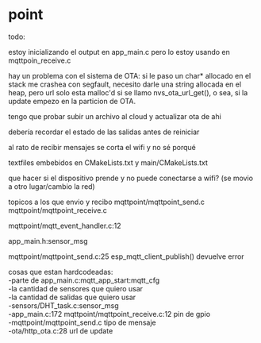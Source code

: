 # point

todo:

estoy inicializando el output en app_main.c pero lo estoy usando en mqttpoin_receive.c

hay un problema con el sistema de OTA: si le paso un char* allocado en el stack me crashea con segfault, necesito darle una string allocada en el heap, pero url solo esta malloc'd si se llamo nvs_ota_url_get(), o sea, si la update empezo en la particion de OTA.

tengo que probar subir un archivo al cloud y actualizar ota de ahi

debería recordar el estado de las salidas antes de reiniciar

al rato de recibir mensajes se corta el wifi y no sé porqué

textfiles embebidos en CMakeLists.txt y main/CMakeLists.txt

que hacer si el dispositivo prende y no puede conectarse a wifi? (se movio a otro lugar/cambio la red)

topicos a los que envio y recibo mqttpoint/mqttpoint_send.c mqttpoint/mqttpoint_receive.c

mqttpoint/mqtt_event_handler.c:12

app_main.h:sensor_msg

mqttpoint/mqttpoint_send.c:25 esp_mqtt_client_publish() devuelve error

cosas que estan hardcodeadas:
<br>  -parte de app_main.c:mqtt_app_start:mqtt_cfg
<br>  -la cantidad de sensores que quiero usar
<br>  -la cantidad de salidas que quiero usar
<br>  -sensors/DHT_task.c:sensor_msg
<br>  -app_main.c:172 mqttpoint/mqttpoint_receive.c:12 pin de gpio
<br>  -mqttpoint/mqttpoint_send.c tipo de mensaje
<br>  -ota/http_ota.c:28 url de update